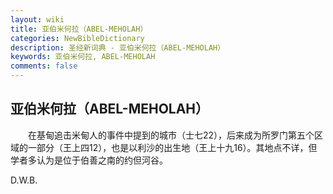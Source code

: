 ```yaml
---
layout: wiki
title: 亚伯米何拉（ABEL-MEHOLAH）
categories: NewBibleDictionary
description: 圣经新词典 - 亚伯米何拉（ABEL-MEHOLAH）
keywords: 亚伯米何拉, ABEL-MEHOLAH
comments: false
---
```


## 亚伯米何拉（ABEL-MEHOLAH）

　　在基甸追击米甸人的事件中提到的城市（士七22），后来成为所罗门第五个区域的一部分（王上四12），也是以利沙的出生地（王上十九16）。其地点不详，但学者多认为是位于伯善之南的约但河谷。

D.W.B.
